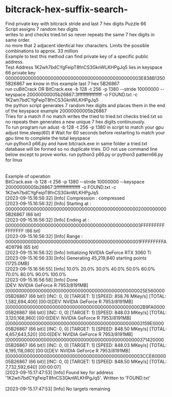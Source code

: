 # bitcrack-hex-suffix-search-
Find private key with bitcrack stride and last 7 hex digits Puzzle 66<br>
Script assigns 7 random hex digits <br>
writes to and checks tried.txt so never repeats the same 7 hex digits in same order. <br>
no more that 2 adjacent identical hex characters. Limits the possible combinations to approx. 33 million<br>
Example to test this method can find private key of a specific public address.<br>
Test Address 1K2wh7bdCYgFeipT8fnCS3GknWLKHPgJq5 lies in keyspace 66 private key 000000000000000000000000000000000000000000000003E838B13505B26867 we know in this example last 7 hex 5B26867<BR>
 run cuBitCrack OR BitCrack.exe -b 128 -t 256 -p 1380 --stride 10000000 --keyspace 20000000005b26867:3ffffffffffffffff -o FOUND.txt -c 1K2wh7bdCYgFeipT8fnCS3GknWLKHPgJq5<br>
the python script generates 7 random  hex digits and places them in the end of the keyspace example 20000000005b26867<br>
Tries for a match if no match writes the tried to tried.txt checks tried.txt so no repeats then generates a new unique 7 hex digits  continuously. <br>
To run program run adust  -b 128 -t 256 -p 1380 in script to match your gpu  adjust time.sleep(60)  # Wait for 60 seconds before restarting to match your gpu time to complete the total keyspace<br>
run python3 p66.py and have bitcrack.exe in same folder a tried.txt database will be formed so no duplicate tries. DO not use command line below except to prove works. run python3 p66.py or python3 pattern66.py for linux<br>
<br>
<br>Example of operation<br>
BitCrack.exe -b 128 -t 256 -p 1380 --stride 10000000 --keyspace 20000000005b26867:3ffffffffffffffff -o FOUND.txt -c 1K2wh7bdCYgFeipT8fnCS3GknWLKHPgJq5<br>
[2023-09-15.16:56:32] [Info] Compression : compressed<br>
[2023-09-15.16:56:32] [Info] Starting at : 0000000000000000000000000000000000000000000000020000000005B26867 (66 bit)<br>
[2023-09-15.16:56:32] [Info] Ending at   : 000000000000000000000000000000000000000000000003FFFFFFFFFFFFFFFF (66 bit)<br>
[2023-09-15.16:56:32] [Info] Range       : 000000000000000000000000000000000000000000000001FFFFFFFFFA4D9798 (65 bit)<br>
[2023-09-15.16:56:32] [Info] Initializing NVIDIA GeForce RTX 3060 Ti<br>
[2023-09-15.16:56:33] [Info] Generating 45,219,840 starting points (1725.0MB)<br>
[2023-09-15.16:56:55] [Info] 10.0%  20.0%  30.0%  40.0%  50.0%  60.0%  70.0%  80.0%  90.0%  100.0%<br>
[2023-09-15.16:56:58] [Info] Done<br>
[DEV: NVIDIA GeForce R 7953/8191MB] [0000000000000000000000000000000000000000000000025E56000005B26867 (66 bit)] [INC: 0, 0] [TARGET: 1] [SPEED: 858.76 MKey/s] [TOTAL: 1,582,694,400] [00:0[DEV: NVIDIA GeForce R 7953/8191MB] <br> [000000000000000000000000000000000000000000000002B9FA000005B26867 (66 bit)] [INC: 0, 0] [TARGET: 1] [SPEED: 848.03 MKey/s] [TOTAL: 3,120,168,960] [00:0[DEV: NVIDIA GeForce R 7953/8191MB] <br>[000000000000000000000000000000000000000000000003159E000005B26867 (66 bit)] [INC: 0, 0] [TARGET: 1] [SPEED: 848.50 MKey/s] [TOTAL: 4,657,643,520] [00:0[DEV: NVIDIA GeForce R 7953/8191MB] <br>[0000000000000000000000000000000000000000000000037142000005B26867 (66 bit)] [INC: 0, 0] [TARGET: 1] [SPEED: 848.03 MKey/s] [TOTAL: 6,195,118,080] [00:0[DEV: NVIDIA GeForce R 7953/8191MB] <br>[000000000000000000000000000000000000000000000003CCE6000005B26867 (66 bit)] [INC: 0, 0] [TARGET: 1] [SPEED: 848.50 MKey/s] [TOTAL: 7,732,592,640] [00:00:07]<br>
[2023-09-15.17:47:53] [Info] Found key for address '1K2wh7bdCYgFeipT8fnCS3GknWLKHPgJq5'. Written to 'FOUND.txt'<br>
<br>
[2023-09-15.17:47:53] [Info] No targets remaining<br>
